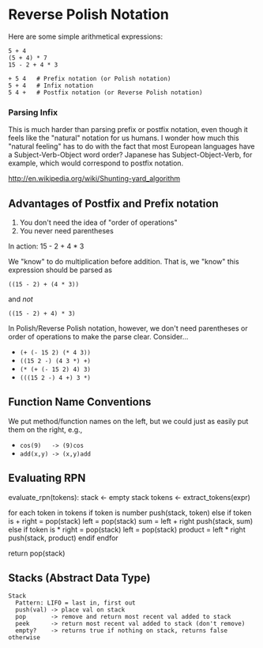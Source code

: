 # Reverse Polish Notation

Here are some simple arithmetical expressions:

```
5 + 4
(5 + 4) * 7
15 - 2 + 4 * 3
```

```
+ 5 4   # Prefix notation (or Polish notation)
5 + 4   # Infix notation
5 4 +   # Postfix notation (or Reverse Polish notation)
```

### Parsing Infix

This is much harder than parsing prefix or postfix notation, even though it feels like the "natural" notation for us humans.  I wonder how much this "natural feeling" has to do with the fact that most European languages have a Subject-Verb-Object word order?  Japanese has Subject-Object-Verb, for example, which would correspond to postfix notation.

http://en.wikipedia.org/wiki/Shunting-yard_algorithm

## Advantages of Postfix and Prefix notation

1. You don't need the idea of "order of operations"
2. You never need parentheses

In action: 15 - 2 + 4 * 3

We "know" to do multiplication before addition.  That is, we "know" this expression should be parsed as

```
((15 - 2) + (4 * 3))
```

and *not*

```
((15 - 2) + 4) * 3)
```

In Polish/Reverse Polish notation, however, we don't need parentheses or order of operations to make the parse clear.  Consider...

- `(+ (- 15 2) (* 4 3))`
- `((15 2 -) (4 3 *) +)`
- `(* (+ (- 15 2) 4) 3)`
- `(((15 2 -) 4 +) 3 *)`

## Function Name Conventions

We put method/function names on the left, but we could just as easily put
them on the right, e.g.,

- `cos(9)   -> (9)cos`
- `add(x,y) -> (x,y)add`

## Evaluating RPN

evaluate_rpn(tokens):
  stack  <- empty stack
  tokens <- extract_tokens(expr)

  for each token in tokens
    if token is number
      push(stack, token)
    else if token is +
      right = pop(stack)
      left  = pop(stack)
      sum = left + right
      push(stack, sum)
    else if token is *
      right = pop(stack)
      left  = pop(stack)
      product = left * right
      push(stack, product)
    endif
  endfor

  return pop(stack)


## Stacks (Abstract Data Type)

```
Stack
  Pattern: LIFO = last in, first out
  push(val) -> place val on stack
  pop       -> remove and return most recent val added to stack
  peek      -> return most recent val added to stack (don't remove)
  empty?    -> returns true if nothing on stack, returns false otherwise
```
